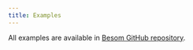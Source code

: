```yaml
---
title: Examples
---
```


All examples are available in [Besom GitHub repository](https://github.com/VirtusLab/besom/tree/v0.1.0-examples/examples).